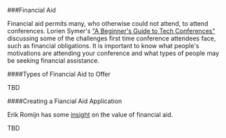 ###Financial Aid

Financial aid permits many, who otherwise could not attend, to attend conferences. Lorien Symer's ["A Beginner's Guide to Tech Conferences"](https://medium.com/coder-snorts/a-beginners-guide-to-tech-conferences-76c1ed21d024#.micmkf8vf) discussing some of the challenges first time conference attendees face, such as financial obligations. It is important to know what people's motivations are attending your conference and what types of people may be seeking financial assistance.

####Types of Financial Aid to Offer

TBD

####Creating a Fiancial Aid Application

Erik Romijn has some [insight](https://github.com/erikr/lessobviouschecklist/blob/master/FINANCIAL-AID.md ) on the value of financial aid.

TBD